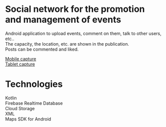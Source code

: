 # Social network for the promotion and management of events

Android application to upload events, comment on them, talk to other users, etc..<br>
The capacity, the location, etc. are shown in the publication.<br>
Posts can be commented and liked.<br>

[Mobile capture](https://youtu.be/yu2s3yiVGpo)<br>
[Tablet capture](https://youtu.be/FyKh0Cc-sXE)

# Technologies

Kotlin<br>
Firebase Realtime Database<br>
Cloud Storage<br>
XML<br>
Maps SDK for Android<br>
